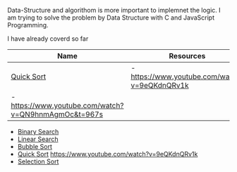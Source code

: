 Data-Structure and algorithom is more important to implemnet the logic. I am trying to solve the problem by Data Structure with C and JavaScript Programming.

I have already coverd so far

  | Name | Resources | 
  | --- | --- |
  | [Quick Sort](https://github.com/JabedWeb/Data_Structure/tree/main/QuickSort) | - https://www.youtube.com/watch?v=9eQKdnQRv1k 
  - https://www.youtube.com/watch?v=QN9hnmAgmOc&t=967s |
 - [Binary Search](https://github.com/JabedWeb/Data_Structure/tree/main/binary_search)
 - [Linear Search](https://github.com/JabedWeb/Data_Structure/tree/main/linear_search)
 - [Bubble Sort](https://github.com/JabedWeb/Data_Structure/tree/main/bubble)
 - [Quick Sort](https://github.com/JabedWeb/Data_Structure/tree/main/QuickSort)
     https://www.youtube.com/watch?v=9eQKdnQRv1k
 - [Selection Sort](https://github.com/JabedWeb/Data_Structure/tree/main/Selection_Sort)